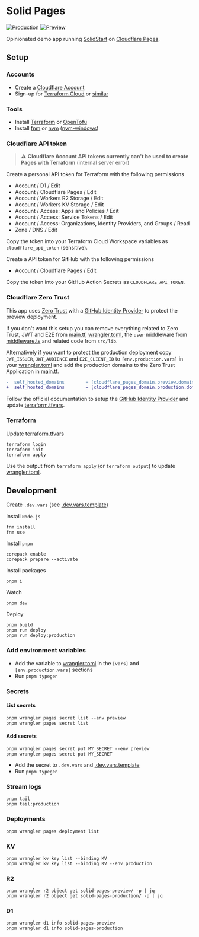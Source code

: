 # Solid Pages

[![Production](https://shields.io/badge/production-blue?style=for-the-badge)](https://solid-pages.phi.ag)
[![Preview](https://shields.io/badge/preview-yellow?style=for-the-badge)](https://preview-solid-pages.phi.ag)

Opinionated demo app running [SolidStart](https://start.solidjs.com/) on [Cloudflare Pages](https://pages.cloudflare.com/).

## Setup

### Accounts

- Create a [Cloudflare Account](https://dash.cloudflare.com/sign-up)
- Sign-up for [Terraform Cloud](https://www.terraform.io/) or [similar](https://opentofu.org/supporters/)

### Tools

- Install [Terraform](https://developer.hashicorp.com/terraform/install) or [OpenTofu](https://opentofu.org/docs/intro/install)
- Install [fnm](https://github.com/Schniz/fnm?tab=readme-ov-file#installation) or [nvm](https://github.com/nvm-sh/nvm?tab=readme-ov-file#installing-and-updating) ([nvm-windows](https://github.com/coreybutler/nvm-windows?tab=readme-ov-file#installation--upgrades))

### Cloudflare API token

> :warning: **Cloudflare Account API tokens currently can't be used to create Pages with Terraform** (internal server error)

Create a personal API token for Terraform with the following permissions

- Account / D1 / Edit
- Account / Cloudflare Pages / Edit
- Account / Workers R2 Storage / Edit
- Account / Workers KV Storage / Edit
- Account / Access: Apps and Policies / Edit
- Account / Access: Service Tokens / Edit
- Account / Access: Organizations, Identity Providers, and Groups / Read
- Zone / DNS / Edit

Copy the token into your Terraform Cloud Workspace variables as `cloudflare_api_token` (sensitive).

Create a API token for GitHub with the following permissions

- Account / Cloudflare Pages / Edit

Copy the token into your GitHub Action Secrets as `CLOUDFLARE_API_TOKEN`.

### Cloudflare Zero Trust

This app uses [Zero Trust](https://developers.cloudflare.com/cloudflare-one/) with a [GitHub Identity Provider](https://developers.cloudflare.com/cloudflare-one/identity/idp-integration/github/) to protect the preview deployment.

If you don't want this setup you can remove everything related to Zero Trust, JWT and E2E from [main.tf](main.tf), [wrangler.toml](wrangler.toml), the `user` middleware from [middleware.ts](src/middleware.ts) and related code from `src/lib`.

Alternatively if you want to protect the production deployment copy `JWT_ISSUER`, `JWT_AUDIENCE` and `E2E_CLIENT_ID` to `[env.production.vars]` in your [wrangler.toml](wrangler.toml) and add the production domains to the Zero Trust Application in [main.tf](main.tf).

```patch
-  self_hosted_domains        = [cloudflare_pages_domain.preview.domain, "*.${cloudflare_pages_project.page.subdomain}"]
+  self_hosted_domains        = [cloudflare_pages_domain.production.domain, cloudflare_pages_domain.preview.domain, cloudflare_pages_project.page.subdomain, "*.${cloudflare_pages_project.page.subdomain}"]
```

Follow the official documentation to setup the [GitHub Identity Provider](https://developers.cloudflare.com/cloudflare-one/identity/idp-integration/github/) and update [terraform.tfvars](terraform.tfvars).

### Terraform

Update [terraform.tfvars](terraform.tfvars)

    terraform login
    terraform init
    terraform apply

Use the output from `terraform apply` (or `terraform output`) to update [wrangler.toml](wrangler.toml).

## Development

Create `.dev.vars` (see [.dev.vars.template](.dev.vars.template))

Install `Node.js`

    fnm install
    fnm use

Install `pnpm`

    corepack enable
    corepack prepare --activate

Install packages

    pnpm i

Watch

    pnpm dev

Deploy

    pnpm build
    pnpm run deploy
    pnpm run deploy:production

### Add environment variables

- Add the variable to [wrangler.toml](wrangler.toml) in the `[vars]` and `[env.production.vars]` sections
- Run `pnpm typegen`

### Secrets

#### List secrets

    pnpm wrangler pages secret list --env preview
    pnpm wrangler pages secret list

#### Add secrets

    pnpm wrangler pages secret put MY_SECRET --env preview
    pnpm wrangler pages secret put MY_SECRET

- Add the secret to `.dev.vars` and [.dev.vars.template](.dev.vars.template)
- Run `pnpm typegen`

### Stream logs

    pnpm tail
    pnpm tail:production

### Deployments

    pnpm wrangler pages deployment list

### KV

    pnpm wrangler kv key list --binding KV
    pnpm wrangler kv key list --binding KV --env production

### R2

    pnpm wrangler r2 object get solid-pages-preview/ -p | jq
    pnpm wrangler r2 object get solid-pages-production/ -p | jq

### D1

    pnpm wrangler d1 info solid-pages-preview
    pnpm wrangler d1 info solid-pages-production
